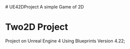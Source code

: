 
<html !DOCTYPE>
<head></head>
<body>
# UE42DProject
 A simple Game of 2D 

<h1> Two2D Project </h1>

<p> 
    Project on Unreal Engine 4 
    Using Blueprints 
    Version 4.22;
 </p>

</body>
 </html>
